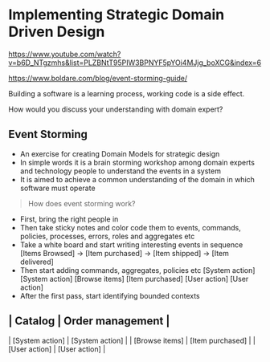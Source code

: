 # Implementing Strategic Domain Driven Design

https://www.youtube.com/watch?v=b6D_NTgzmhs&list=PLZBNtT95PIW3BPNYF5pYOi4MJjg_boXCG&index=6

https://www.boldare.com/blog/event-storming-guide/

Building a software is a learning process, working code is a side effect.

How would you discuss your understanding with domain expert?

## Event Storming

- An exercise for creating Domain Models for strategic design
- In simple words it is a brain storming workshop among domain experts and technology people to understand the events in a system
- It is aimed to achieve a common understanding of the domain in which software must operate

> How does event storming work?

- First, bring the right people in
- Then take sticky notes and color code them to events, commands, policies, processes, errors, roles and aggregates etc
- Take a white board and start writing interesting events in sequence
[Items Browsed] -> [Item purchased] -> [Item shipped] -> [Item delivered]
- Then start adding commands, aggregates, policies etc
    [System action]      [System action]
  [Browse items]       [Item purchased]
[User action]        [User action]
- After the first pass, start identifying bounded contexts

|      Catalog       |  Order management    |
---------------------------------------------
|    [System action] |      [System action] |
|  [Browse items]    |   [Item purchased]   |
|[User action]       | [User action]        |
